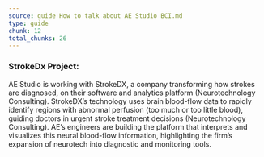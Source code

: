 ```yaml
---
source: guide How to talk about AE Studio BCI.md
type: guide
chunk: 12
total_chunks: 26
---
```


### StrokeDx Project:
AE Studio is working with StrokeDX, a company transforming how strokes are diagnosed, on their software and analytics platform (Neurotechnology Consulting). StrokeDX’s technology uses brain blood-flow data to rapidly identify regions with abnormal perfusion (too much or too little blood), guiding doctors in urgent stroke treatment decisions (Neurotechnology Consulting). AE’s engineers are building the platform that interprets and visualizes this neural blood-flow information, highlighting the firm’s expansion of neurotech into diagnostic and monitoring tools.